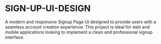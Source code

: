 # SIGN-UP-UI-DESIGN
A modern and responsive Signup Page UI designed to provide users with a seamless account creation experience.
This project is ideal for web and mobile applications looking to implement a clean and professional signup interface.
